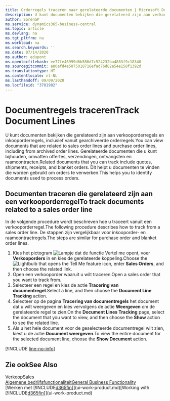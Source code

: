 ```yaml
---
title: Orderregels traceren naar gerelateerde documenten | Microsoft Docs
description: U kunt documenten bekijken die gerelateerd zijn aan verkooporderregels en inkooporderregels, inclusief vanuit gearchiveerde orderregels. Gerelateerde documenten die u kunt bijhouden, omvatten offertes, verzendingen, ontvangsten en raamcontracten. Dit helpt u documenten te vinden die worden gebruikt om orders te verwerken.
author: SorenGP
ms.service: dynamics365-business-central
ms.topic: article
ms.devlang: na
ms.tgt_pltfrm: na
ms.workload: na
ms.search.keywords: ''
ms.date: 07/14/2020
ms.author: edupont
ms.openlocfilehash: ee77fe46999d6b586d7c524232ba4883f9c18340
ms.sourcegitcommit: a80afd4e5075018716efad76d82a54e158f1392d
ms.translationtype: HT
ms.contentlocale: nl-NL
ms.lasthandoff: 09/09/2020
ms.locfileid: "3781982"
---
```

# <a name="track-document-lines"></a><span data-ttu-id="c719b-105">Documentregels traceren</span><span class="sxs-lookup"><span data-stu-id="c719b-105">Track Document Lines</span></span>
<span data-ttu-id="c719b-106">U kunt documenten bekijken die gerelateerd zijn aan verkooporderregels en inkooporderregels, inclusief vanuit gearchiveerde orderregels.</span><span class="sxs-lookup"><span data-stu-id="c719b-106">You can view documents that are related to sales order lines and purchase order lines, including from archived order lines.</span></span> <span data-ttu-id="c719b-107">Gerelateerde documenten die u kunt bijhouden, omvatten offertes, verzendingen, ontvangsten en raamcontracten.</span><span class="sxs-lookup"><span data-stu-id="c719b-107">Related documents that you can track include quotes, shipments, receipts, and blanket orders.</span></span> <span data-ttu-id="c719b-108">Dit helpt u documenten te vinden die worden gebruikt om orders te verwerken.</span><span class="sxs-lookup"><span data-stu-id="c719b-108">This helps you to identify documents used to process orders.</span></span>  

## <a name="to-track-documents-related-to-a-sales-order-line"></a><span data-ttu-id="c719b-109">Documenten traceren die gerelateerd zijn aan een verkooporderregel</span><span class="sxs-lookup"><span data-stu-id="c719b-109">To track documents related to a sales order line</span></span>
<span data-ttu-id="c719b-110">In de volgende procedure wordt beschreven hoe u traceert vanuit een verkooporderregel.</span><span class="sxs-lookup"><span data-stu-id="c719b-110">The following procedure describes how to track from a sales order line.</span></span> <span data-ttu-id="c719b-111">De stappen zijn vergelijkbaar voor inkooporder- en raamcontractregels.</span><span class="sxs-lookup"><span data-stu-id="c719b-111">The steps are similar for purchase order and blanket order lines.</span></span>

1.  <span data-ttu-id="c719b-112">Kies het pictogram ![Lampje dat de functie Vertel me opent](media/ui-search/search_small.png "Vertel me wat u wilt doen"), voer **Verkooporders** in en kies de gerelateerde koppeling.</span><span class="sxs-lookup"><span data-stu-id="c719b-112">Choose the ![Lightbulb that opens the Tell Me feature](media/ui-search/search_small.png "Tell me what you want to do") icon, enter **Sales Orders**, and then choose the related link.</span></span>  
2.  <span data-ttu-id="c719b-113">Open een verkooporder waaruit u wilt traceren.</span><span class="sxs-lookup"><span data-stu-id="c719b-113">Open a sales order that you want to track from.</span></span>  
3.  <span data-ttu-id="c719b-114">Selecteer een regel en kies de actie **Tracering van documentregel**.</span><span class="sxs-lookup"><span data-stu-id="c719b-114">Select a line, and then choose the **Document Line Tracking** action.</span></span>
4. <span data-ttu-id="c719b-115">Selecteer op de pagina **Tracering van documentregels** het document dat u wilt weergeven en kies vervolgens de actie **Weergeven** om de gerelateerde regel te zien.</span><span class="sxs-lookup"><span data-stu-id="c719b-115">On the **Document Lines Tracking** page, select the document that you want to view, and then choose the **Show** action to see the related line.</span></span>
5. <span data-ttu-id="c719b-116">Als u het hele document voor de geselecteerde documentregel wilt zien, kiest u de actie **Document weergeven**.</span><span class="sxs-lookup"><span data-stu-id="c719b-116">To view the entire document for the selected document line, choose the **Show Document** action.</span></span>

[!INCLUDE [line-no-info](includes/line-no-info.md)]

## <a name="see-also"></a><span data-ttu-id="c719b-117">Zie ook</span><span class="sxs-lookup"><span data-stu-id="c719b-117">See Also</span></span>
[<span data-ttu-id="c719b-118">Verkoop</span><span class="sxs-lookup"><span data-stu-id="c719b-118">Sales</span></span>](sales-manage-sales.md)  
[<span data-ttu-id="c719b-119">Algemene bedrijfsfunctionaliteit</span><span class="sxs-lookup"><span data-stu-id="c719b-119">General Business Functionality</span></span>](ui-across-business-areas.md)  
<span data-ttu-id="c719b-120">[Werken met [!INCLUDE[d365fin](includes/d365fin_md.md)]](ui-work-product.md)</span><span class="sxs-lookup"><span data-stu-id="c719b-120">[Working with [!INCLUDE[d365fin](includes/d365fin_md.md)]](ui-work-product.md)</span></span>
